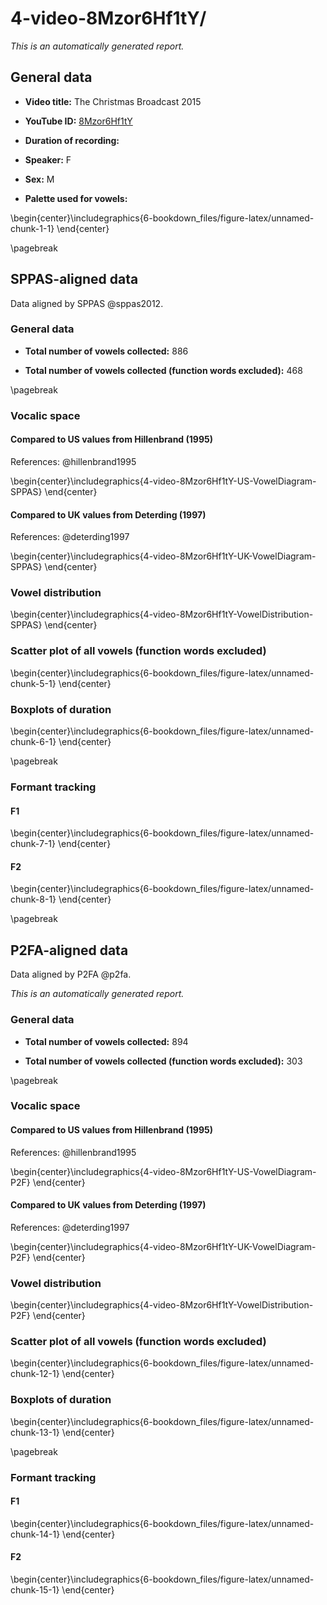 # 4-video-8Mzor6Hf1tY/






*This is an automatically generated report.*

## General data

* **Video title:**  The Christmas Broadcast 2015

* **YouTube ID:** [8Mzor6Hf1tY](https://www.youtube.com/watch?v=8Mzor6Hf1tY)

* **Duration of recording:** 

* **Speaker:** F

* **Sex:** M

* **Palette used for vowels:**


\begin{center}\includegraphics{6-bookdown_files/figure-latex/unnamed-chunk-1-1} \end{center}

\pagebreak

## SPPAS-aligned data

Data aligned by SPPAS @sppas2012.

### General data 

* **Total number of vowels collected:** 886

* **Total number of vowels collected (function words excluded):** 468

\pagebreak

 
### Vocalic space

#### Compared to US values from Hillenbrand (1995)


References: @hillenbrand1995


\begin{center}\includegraphics{4-video-8Mzor6Hf1tY-US-VowelDiagram-SPPAS} \end{center}

#### Compared to UK values from Deterding (1997)

References: @deterding1997


\begin{center}\includegraphics{4-video-8Mzor6Hf1tY-UK-VowelDiagram-SPPAS} \end{center}

### Vowel distribution


\begin{center}\includegraphics{4-video-8Mzor6Hf1tY-VowelDistribution-SPPAS} \end{center}

### Scatter plot of all vowels (function words excluded)


\begin{center}\includegraphics{6-bookdown_files/figure-latex/unnamed-chunk-5-1} \end{center}

### Boxplots of duration


\begin{center}\includegraphics{6-bookdown_files/figure-latex/unnamed-chunk-6-1} \end{center}

\pagebreak

### Formant tracking

#### F1


\begin{center}\includegraphics{6-bookdown_files/figure-latex/unnamed-chunk-7-1} \end{center}

#### F2


\begin{center}\includegraphics{6-bookdown_files/figure-latex/unnamed-chunk-8-1} \end{center}

\pagebreak

## P2FA-aligned data

Data aligned by P2FA @p2fa.




*This is an automatically generated report.*

### General data

* **Total number of vowels collected:** 894

* **Total number of vowels collected (function words excluded):** 303

\pagebreak

### Vocalic space

#### Compared to US values from Hillenbrand (1995)

References: @hillenbrand1995


\begin{center}\includegraphics{4-video-8Mzor6Hf1tY-US-VowelDiagram-P2F} \end{center}

#### Compared to UK values from Deterding (1997)

References: @deterding1997


\begin{center}\includegraphics{4-video-8Mzor6Hf1tY-UK-VowelDiagram-P2F} \end{center}

### Vowel distribution


\begin{center}\includegraphics{4-video-8Mzor6Hf1tY-VowelDistribution-P2F} \end{center}

### Scatter plot of all vowels (function words excluded)


\begin{center}\includegraphics{6-bookdown_files/figure-latex/unnamed-chunk-12-1} \end{center}


### Boxplots of duration


\begin{center}\includegraphics{6-bookdown_files/figure-latex/unnamed-chunk-13-1} \end{center}

\pagebreak

### Formant tracking

#### F1


\begin{center}\includegraphics{6-bookdown_files/figure-latex/unnamed-chunk-14-1} \end{center}

#### F2


\begin{center}\includegraphics{6-bookdown_files/figure-latex/unnamed-chunk-15-1} \end{center}



 
